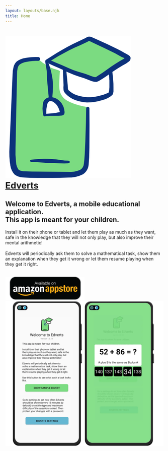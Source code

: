 ```yaml
---
layout: layouts/base.njk
title: Home
---
```


<div class="grid-container">
    <div class="grid-item first-row">
        <a href="https://www.edverts.com" class="nostyle">
            <h1 class="heading">
                <img src="/img/logo.png" alt="Welcome to Edverts" class="logo"/>
                <span class="h1">Edverts</span>
            </h1>
        </a>
        <h2>Welcome to Edverts, a mobile educational application.<br>This app is meant for your children.</h2>
        <p class="large">
            Install it on their phone or tablet and let them play as much as they want, safe in the knowledge that they will not only play, but also improve their mental arithmetic!<br><br>Edverts will periodically ask them to solve a mathematical task, show them an explanation when they get it wrong or let them resume playing when they get it right.<br><br>
        </p>
        <a href="https://www.amazon.com/dp/B0CW3N2XYX?tag=edverts-20" target="blank" class="nostyle">
            <img src="/img/amazon.png" alt="Edverts on Amazon Fire Tablet" width="50%" class=""/>
        </a>
    </div>
    <div class="grid-item first-row">
        <img class="preview-img" alt="Edverts App for children" src="/img/edverts-play-store-app-image.webp"/>
    </div>
</div>